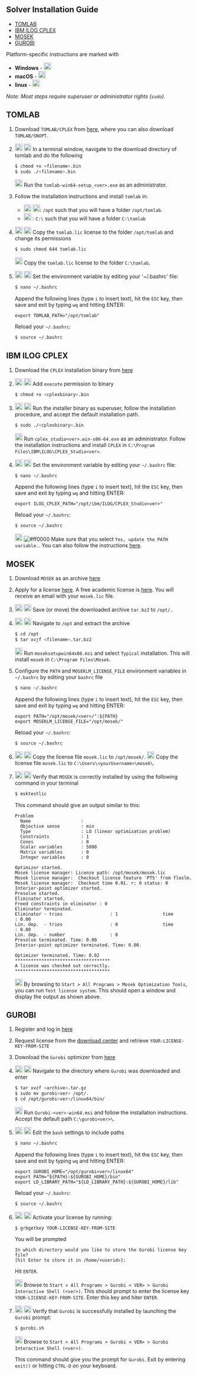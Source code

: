Solver Installation Guide
---------------------------------
<!-- TOC -->

- [TOMLAB](#tomlab)
- [IBM ILOG CPLEX](#ibm-ilog-cplex)
- [MOSEK](#mosek)
- [GUROBI](#gurobi)

<!-- /TOC -->
Platform-specific instructions are marked with
- **Windows** - <img src="https://prince.lcsb.uni.lu/jenkins/userContent/windows.png" height="20px">
- **macOS** - <img src="https://prince.lcsb.uni.lu/jenkins/userContent/apple.png" height="20px">
- **linux** - <img src="https://prince.lcsb.uni.lu/jenkins/userContent/linux.png" height="20px">

*Note: Most steps require superuser or administrator rights (`sudo`).*

## TOMLAB

1) Download `TOMLAB/CPLEX` from [here](http://tomopt.com/scripts/register.php), where you can also download `TOMLAB/SNOPT`.

2)  <img src="https://prince.lcsb.uni.lu/jenkins/userContent/apple.png" height="20px">  <img src="https://prince.lcsb.uni.lu/jenkins/userContent/linux.png" height="20px"> In a terminal window, navigate to the download directory of tomlab and do the following
    ````bash
    $ chmod +x <filename>.bin
    $ sudo ./<filename>.bin
    ````
    <img src="https://prince.lcsb.uni.lu/jenkins/userContent/windows.png" height="20px"> Run the `tomlab-win64-setup_<ver>.exe` as an administrator.

3) Follow the installation instructions and install `tomlab` in:
    - <img src="https://prince.lcsb.uni.lu/jenkins/userContent/apple.png" height="20px">  <img src="https://prince.lcsb.uni.lu/jenkins/userContent/linux.png" height="20px">: `/opt` such that you will have a folder `/opt/tomlab`.
    - <img src="https://prince.lcsb.uni.lu/jenkins/userContent/windows.png" height="20px"> : `C:\` such that you will have a folder `C:\tomlab`

4) <img src="https://prince.lcsb.uni.lu/jenkins/userContent/apple.png" height="20px">  <img src="https://prince.lcsb.uni.lu/jenkins/userContent/linux.png" height="20px"> Copy the `tomlab.lic` license to the folder `/opt/tomlab` and change its permissions
    ````bash
    $ sudo chmod 644 tomlab.lic
    ````
    <img src="https://prince.lcsb.uni.lu/jenkins/userContent/windows.png" height="20px"> Copy the `tomlab.lic` license to the folder `C:\tomlab`.

5) <img src="https://prince.lcsb.uni.lu/jenkins/userContent/apple.png" height="20px">  <img src="https://prince.lcsb.uni.lu/jenkins/userContent/linux.png" height="20px"> Set the environment variable by editing your '~/.bashrc' file:
    ````bash
    $ nano ~/.bashrc
    ````
    Append the following lines (type `i` to insert text), hit the `ESC` key, then save and exit by typing `wq` and hitting ENTER:
    ````
    export TOMLAB_PATH="/opt/tomlab"
    ````
    Reload your `~/.bashrc`:
    ````bash
    $ source ~/.bashrc
    ````

## IBM ILOG CPLEX

1) Download the `CPLEX` installation binary from [here](https://www-01.ibm.com/software/websphere/products/optimization/cplex-studio-community-edition/)

2) <img src="https://prince.lcsb.uni.lu/jenkins/userContent/apple.png" height="20px">  <img src="https://prince.lcsb.uni.lu/jenkins/userContent/linux.png" height="20px"> Add `execute` permission to binary
    ````bash
    $ chmod +x <cplexbinary>.bin
    ````

3) <img src="https://prince.lcsb.uni.lu/jenkins/userContent/apple.png" height="20px">  <img src="https://prince.lcsb.uni.lu/jenkins/userContent/linux.png" height="20px"> Run the installer binary as superuser, follow the installation procedure, and accept the default installation path.
    ````bash
    $ sudo ./<cplexbinary>.bin
    ````
    <img src="https://prince.lcsb.uni.lu/jenkins/userContent/windows.png" height="20px"> Run `cplex_studio<ver>.win-x86-64.exe` as an administrator. Follow the installation instructions and install `CPLEX` in `C:\Program Files\IBM\ILOG\CPLEX_Studio<ver>`.

4) <img src="https://prince.lcsb.uni.lu/jenkins/userContent/apple.png" height="20px">  <img src="https://prince.lcsb.uni.lu/jenkins/userContent/linux.png" height="20px"> Set the environment variable by editing your `~/.bashrc` file:
    ````bash
    $ nano ~/.bashrc
    ````
    Append the following lines (type `i` to insert text), hit the `ESC` key, then save and exit by typing `wq` and hitting ENTER:
    ````
    export ILOG_CPLEX_PATH="/opt/ibm/ILOG/CPLEX_Studio<ver>"
    ````
    Reload your `~/.bashrc`:
    ````bash
    $ source ~/.bashrc
    ````
    <img src="https://prince.lcsb.uni.lu/jenkins/userContent/windows.png" height="20px"> ![#ff0000](https://placehold.it/15/ff0000/000000?text=+) Make sure that you select `Yes, update the PATH variable.`. You can also follow the instructions [here](https://www.ibm.com/support/knowledgecenter/SSSA5P_12.6.1/ilog.odms.cplex.help/CPLEX/GettingStarted/topics/set_up/Windows.html).

## MOSEK

1) Download `MOSEK` as an archive [here](https://mosek.com/resources/downloads)

2) Apply for a license [here](https://mosek.com/resources/trial-license). A free academic license is [here](https://license.mosek.com/academic/). You will receive an email with your `mosek.lic` file.

3) <img src="https://prince.lcsb.uni.lu/jenkins/userContent/apple.png" height="20px">  <img src="https://prince.lcsb.uni.lu/jenkins/userContent/linux.png" height="20px"> Save (or move) the downloaded archive `tar.bz2` to `/opt/.`

4) <img src="https://prince.lcsb.uni.lu/jenkins/userContent/apple.png" height="20px">  <img src="https://prince.lcsb.uni.lu/jenkins/userContent/linux.png" height="20px"> Navigate to `/opt` and extract the archive
    ````bash
    $ cd /opt
    $ tar xvjf <filename>.tar.bz2
    ````
    <img src="https://prince.lcsb.uni.lu/jenkins/userContent/windows.png" height="20px"> Run `moseksetupwin64x86.msi` and select `Typical` installation. This will install `mosek` in `C:\Program Files\Mosek`.

5) Configure the `PATH` and `MOSEKLM_LICENSE_FILE` environment variables in `~/.bashrc` by editing your `bashrc` file

    ````bash
    $ nano ~/.bashrc
    ````
    Append the following lines (type `i` to insert text), hit the `ESC` key, then save and exit by typing `wq` and hitting ENTER:
    ````
    export PATH="/opt/mosek/<ver>/":${PATH}
    export MOSEKLM_LICENSE_FILE="/opt/mosek/"
    ````
    Reload your `~/.bashrc`:
    ````bash
    $ source ~/.bashrc
    ````

6) <img src="https://prince.lcsb.uni.lu/jenkins/userContent/apple.png" height="20px">  <img src="https://prince.lcsb.uni.lu/jenkins/userContent/linux.png" height="20px"> Copy the license file `mosek.lic` to `/opt/mosek/`.
   <img src="https://prince.lcsb.uni.lu/jenkins/userContent/windows.png" height="20px"> Copy the license file `mosek.lic` to `C:\Users\<yourUsername>\mosek\`.

7) <img src="https://prince.lcsb.uni.lu/jenkins/userContent/apple.png" height="20px">  <img src="https://prince.lcsb.uni.lu/jenkins/userContent/linux.png" height="20px"> Verify that `MOSEK` is correctly installed by using the following command in your terminal

    ````sh
    $ msktestlic
    ````
    This command should give an output similar to this:
    ````
    Problem
      Name                   :
      Objective sense        : min
      Type                   : LO (linear optimization problem)
      Constraints            : 1
      Cones                  : 0
      Scalar variables       : 5000
      Matrix variables       : 0
      Integer variables      : 0

    Optimizer started.
    Mosek license manager: License path: /opt/mosek/mosek.lic
    Mosek license manager:  Checkout license feature 'PTS' from flexlm.
    Mosek license manager:  Checkout time 0.01. r: 0 status: 0
    Interior-point optimizer started.
    Presolve started.
    Eliminator started.
    Freed constraints in eliminator : 0
    Eliminator terminated.
    Eliminator - tries                  : 1                 time                   : 0.00
    Lin. dep.  - tries                  : 0                 time                   : 0.00
    Lin. dep.  - number                 : 0
    Presolve terminated. Time: 0.00
    Interior-point optimizer terminated. Time: 0.00.

    Optimizer terminated. Time: 0.02
    ************************************
    A license was checked out correctly.
    ************************************
    ````
    <img src="https://prince.lcsb.uni.lu/jenkins/userContent/windows.png" height="20px"> By browsing to `Start > All Programs > Mosek Optimization Tools`, you can run `Test license system`. This should open a window and display the output as shown above.

## GUROBI

1) Register and log in [here](http://www.gurobi.com/)

2) Request license from the [download center](http://www.gurobi.com/downloads/download-center) and retrieve `YOUR-LICENSE-KEY-FROM-SITE`

3) Download the `Gurobi` optimizer from [here](http://www.gurobi.com/downloads/gurobi-optimizer)

4) <img src="https://prince.lcsb.uni.lu/jenkins/userContent/apple.png" height="20px">  <img src="https://prince.lcsb.uni.lu/jenkins/userContent/linux.png" height="20px"> Navigate to the directory where `Gurobi` was downloaded and enter
    ````bash
    $ tar xvzf <archive>.tar.gz
    $ sudo mv gurobi<ver> /opt/.
    $ cd /opt/gurobi<ver>/linux64/bin/
    ````
    <img src="https://prince.lcsb.uni.lu/jenkins/userContent/windows.png" height="20px"> Run `Gurobi-<ver>-win64.msi` and follow the installation instructions. Accept the default path `C:\gurobi<ver>\`.

5) <img src="https://prince.lcsb.uni.lu/jenkins/userContent/apple.png" height="20px">  <img src="https://prince.lcsb.uni.lu/jenkins/userContent/linux.png" height="20px"> Edit the `bash` settings to include paths
    ````bash
    $ nano ~/.bashrc
    ````
    Append the following lines (type `i` to insert text), hit the `ESC` key, then save and exit by typing `wq` and hitting ENTER:
    ````
    export GUROBI_HOME="/opt/gurobi<ver>/linux64"
    export PATH="${PATH}:${GUROBI_HOME}/bin"
    export LD_LIBRARY_PATH="${LD_LIBRARY_PATH}:${GUROBI_HOME}/lib"
    ````
    Reload your `~/.bashrc`:
    ````bash
    $ source ~/.bashrc
    ````

6)  <img src="https://prince.lcsb.uni.lu/jenkins/userContent/apple.png" height="20px">  <img src="https://prince.lcsb.uni.lu/jenkins/userContent/linux.png" height="20px"> Activate your license by running:
    ````
    $ grbgetkey YOUR-LICENSE-KEY-FROM-SITE
    ````
    You will be prompted
    ````
    In which directory would you like to store the Gurobi license key file?
    [hit Enter to store it in /home/<userid>]:
    ````
    Hit `ENTER`.
    
    <img src="https://prince.lcsb.uni.lu/jenkins/userContent/windows.png" height="20px"> Browse to `Start > All Programs > Gurobi < VER> > Gurobi Interactive Shell (<ver>)`. This should prompt to enter the license key `YOUR-LICENSE-KEY-FROM-SITE`. Enter this key and hiter `ENTER`.

7)  <img src="https://prince.lcsb.uni.lu/jenkins/userContent/apple.png" height="20px">  <img src="https://prince.lcsb.uni.lu/jenkins/userContent/linux.png" height="20px"> Verify that `Gurobi` is successfully installed by launching the `Gurobi` prompt:
    ````bash
    $ gurobi.sh
    ````
    <img src="https://prince.lcsb.uni.lu/jenkins/userContent/windows.png" height="20px"> Browse to `Start > All Programs > Gurobi < VER> > Gurobi Interactive Shell (<ver>)`.

    This command should give you the prompt for `Gurobi`. Exit by entering `exit()` or hitting `CTRL-D` on your keyboard.
